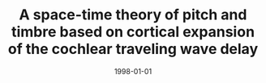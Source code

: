 ---
title: "A space-time theory of pitch and timbre based on cortical expansion of the cochlear traveling wave delay"
collection: publications
permalink: /publication/1998_a-space-time-theory-of-pitch-and-timbre-based-on-c
date: 1998-01-01
year: 1998
venue: 'Psychophysical and Physiological Advances in Hearing'
authors: 'Greenberg S, Poeppel D, Roberts T'
number: '5'
citation: 'Greenberg S, Poeppel D, Roberts T (1998). A space-time theory of pitch and timbre based on cortical expansion of the cochlear traveling wave delay. In: Psychophysical and Physiological Advances in Hearing.'
category: 'chapter'
editor: 'A Palmer, Q Summerfield, A Rees, R Meddis (ed.)'
---